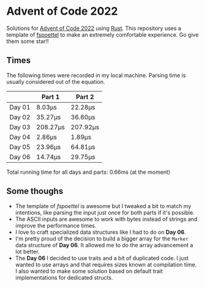 # Advent of Code 2022

Solutions for [Advent of Code 2022](https://adventofcode.com/2022) using [Rust](https://www.rust-lang.org/).
This repository uses a template of [fspoettel](https://github.com/fspoettel/advent-of-code-rust) to make an extremely comfortable experience. Go give them some star!!

<!--- advent_readme_stars table --->

## Times

The following times were recorded in my local machine. Parsing time is usually considered out of the equation.

|        | Part 1   | Part 2   |
|--------|----------|----------|
| Day 01 | 8.03µs   | 22.28µs  | 
| Day 02 | 35.27µs  | 36.60µs  |
| Day 03 | 208.27µs | 207.92µs |
| Day 04 | 2.86µs   | 1.89µs   |
| Day 05 | 23.96µs  | 64.81µs  |
| Day 06 | 14.74µs  | 29.75µs  |

Total running time for all days and parts: 0.66ms (at the moment)

## Some thoughs
* The template of *fspoettel* is awesome but I tweaked a bit to match my intentions, like parsing the input just once for both parts if it's possible.
* The ASCII inputs are awesome to work with bytes instead of strings and improve the performance times.
* I love to craft specialized data structures like I had to do on **Day 06**.
* I'm pretty proud of the decision to build a bigger array for the `Marker` data structure of **Day 06**. It allowed me to do the array advancement a lot better.
* The **Day 06** I decided to use traits and a bit of duplicated code. I just wanted to use arrays and that requires sizes known at compilation time. I also wanted to make some solution based on default trait implementations for dedicated structs.